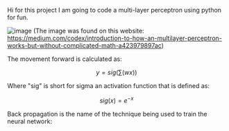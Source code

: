 Hi for this project I am going to code a multi-layer perceptron using python for fun.

![image](https://github.com/user-attachments/assets/810ad0f7-bf43-40ea-93b9-08fa712e75ef)
(The image was found on this website: https://medium.com/codex/introduction-to-how-an-multilayer-perceptron-works-but-without-complicated-math-a423979897ac)

The movement forward is calculated as:

$$y = sig(\sum(wx))$$

Where "sig" is short for sigma an activation function that is defined as:

$$sig(x) = e^{-x}$$

Back propagation is the name of the technique being used to train the neural network:


